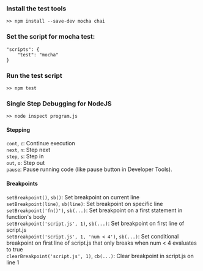 ### Install the test tools
```
>> npm install --save-dev mocha chai
```

### Set the script for mocha test:
```
"scripts": {
    "test": "mocha"
}
```

### Run the test script
```
>> npm test
```

### Single Step Debugging for NodeJS
```
>> node inspect program.js
```

#### Stepping
`cont`, `c`: Continue execution  
`next`, `n`: Step next  
`step`, `s`: Step in  
`out`, `o`: Step out  
`pause`: Pause running code (like pause button in Developer Tools).   

#### Breakpoints
`setBreakpoint()`, `sb()`: Set breakpoint on current line  
`setBreakpoint(line)`, `sb(line)`: Set breakpoint on specific line  
`setBreakpoint('fn()')`, `sb(...)`: Set breakpoint on a first statement in function's body  
`setBreakpoint('script.js', 1)`, `sb(...)`: Set breakpoint on first line of script.js  
`setBreakpoint('script.js', 1, 'num < 4')`, `sb(...)`: Set conditional breakpoint on first line of script.js that only breaks when num < 4 evaluates to true  
`clearBreakpoint('script.js', 1)`, `cb(...)`: Clear breakpoint in script.js on line 1  